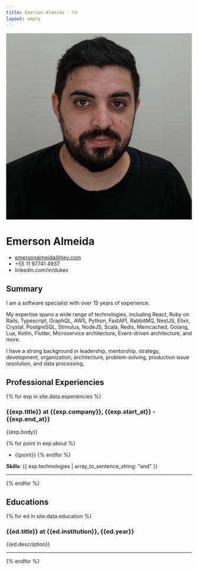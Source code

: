 ```yaml
---
title: Emerson Almeida - CV
layout: empty
---
```


<img src="./assets/thisisme.png" class="thisisme" />

# Emerson Almeida

- emersonalmeida@hey.com
- +55 11 97741 4937
- linkedin.com/in/dukex

## Summary

I am a software specialist with over 15 years of experience.

My expertise spans a wide range of technologies, including React, Ruby on Rails, Typescript, GraphQL, AWS, Python, FastAPI, RabbitMQ, NestJS, Elixir, Crystal, PostgreSQL, Stimulus, NodeJS, Scala, Redis, Memcached, Golang, Lua, Kotlin, Flutter, Microservice architecture, Event-driven architecture, and more.

I have a strong background in leadership, mentorship, strategy, development, organization, architecture, problem-solving, production issue resolution, and data processing.

## Professional Experiencies

{% for exp in site.data.experiencies %}

### {{exp.title}} at {{exp.company}}, {{exp.start_at}} - {{exp.end_at}}

{{exp.body}}

{% for point in exp.about %}

- {{point}}
  {% endfor %}

<p class="skills"><strong>Skills</strong>: {{ exp.technologies | array_to_sentence_string: "and" }}
</p>

---

{% endfor %}

## Educations

{% for ed in site.data.education %}

### {{ed.title}} at {{ed.institution}}, {{ed.year}}

{{ed.description}}

---

{% endfor %}
